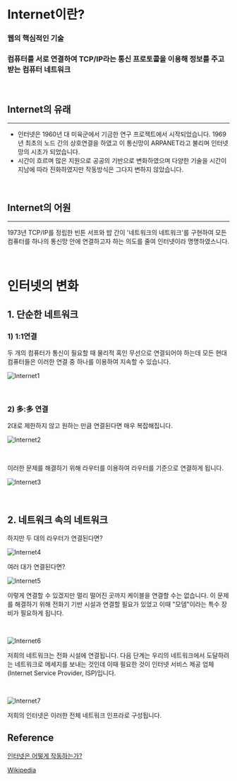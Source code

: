 # Internet이란?
### 웹의 핵심적인 기술 
### 컴퓨터를 서로 연결하여 TCP/IP라는 통신 프로토콜을 이용해 정보를 주고 받는 컴퓨터 네트워크

<br>

## Internet의 유래
---
- 인터넷은 1960년 대 미육군에서 기금한 연구 프로젝트에서 시작되었습니다. 1969년 최초의 노드 간의 상호연결을 하였고 이 통신망이 ARPANET라고 불리며 인터넷망의 시초가 되었습니다.<br/>
- 시간이 흐르며 많은 지원으로 공공의 기반으로 변화하였으며 다양한 기술을 시간이 지남에 따라 진화하였지만 작동방식은 그다지 변하지 않았습니다.

<br>

## Internet의 어원
---
1973년 TCP/IP를 정립한 빈튼 서프와 밥 간이 '네트워크의 네트워크'를 구현하여 모든 컴퓨터를 하나의 통신망 안에 연결하고자 하는 의도를 줄여 인터넷이라 명명하였스니다.

<br/>

# 인터넷의 변화
## 1. 단순한 네트워크
### 1) 1:1연결
두 개의 컴퓨터가 통신이 필요할 때 물리적 혹인 무선으로 연결되어야 하는데 모든 현대 컴퓨터들은 이러한 연결 중 하나를 이용하여 지속할 수 있습니다.

![Internet1](./internet1.png)

<br/>

### 2) 多:多 연결
2대로 제한하지 않고 원하는 만큼 연결된다면 매우 복잡해집니다.

![Internet2](./internet2.png)

<br/>

이러한 문제를 해결하기 위해 라우터를 이용하여 라우터를 기준으로 연결하게 됩니다.

![Internet3](./internet3.png)

<br/>

## 2. 네트워크 속의 네트워크
하지만 두 대의 라우터가 연결된다면?

![Internet4](./internet4.png)

여러 대가 연결된다면?

![Internet5](./internet5.png)

이렇게 연결할 수 있겠지만 멀리 떨어진 곳까지 케이블을 연결할 수는 없습니다. 이 문제를 해결하기 위해 전화기 기반 시설과 연결할 필요가 있었고 이때 "모뎀"이라는 특수 장비가 필요하게 됩니다.

<br/>

![Internet6](./internet6.png)

저희의 네트워크는 전화 시설에 연결됩니다. 다음 단계는 우리의 네트워크에서 도달하려는 네트워크로 메세지를 보내는 것인데 이때 필요한 것이 인터넷 서비스 제공 업체 (Internet Service Provider, ISP)입니다.


<br/>

![Internet7](./internet7.png)

저희의 인터넷은 이러한 전체 네트워크 인프라로 구성됩니다.

## Reference
[인터넷은 어떻게 작동하는가?](https://developer.mozilla.org/ko/docs/Learn/Common_questions/How_does_the_Internet_work)

[Wikipedia](https://ko.wikipedia.org/wiki/%EC%9D%B8%ED%84%B0%EB%84%B7)